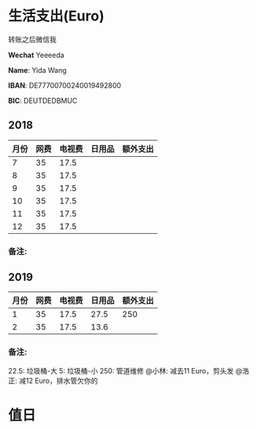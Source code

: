 # 生活支出(Euro)

转账之后微信我

**Wechat** Yeeeeda 

**Name**: Yida Wang

**IBAN**: DE77700700240019492800

**BIC**: DEUTDEDBMUC

## 2018

| 月份 | 网费 | 电视费 | 日用品 | 额外支出 |
| --- | --- | --- | --- | --- |
| 7 | 35 | 17.5 |  |  |
| 8 | 35 | 17.5 |  |  |
| 9 | 35 | 17.5 |  |  |
| 10 | 35 | 17.5 |  |  |
| 11 | 35 | 17.5 |  |  |
| 12 | 35 | 17.5 |  |  |

### 备注:

## 2019

| 月份 | 网费 | 电视费 | 日用品 | 额外支出 |
| --- | --- | --- | --- | --- |
| 1 | 35 | 17.5 | 27.5 | 250 |
| 2 | 35 | 17.5 | 13.6 |  |

### 备注:
22.5: 垃圾桶-大
5: 垃圾桶-小
250: 管道维修
@小林: 减去11 Euro，剪头发
@浩正: 减12 Euro，排水管欠你的

# 值日
